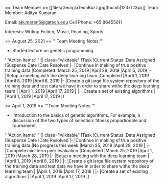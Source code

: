 == Team Member ==
[[files/GeorgiaTechBuzz.jpg|thumb|123x123px]]
Team Member: Aditya Kumaran

Email: akumaran6@gatech.edu
Cell Phone: +65 86455011

Interests: Writing Fiction, Music, Reading, Sports



== August 25, 2021 ==
'''Team Meeting Notes:'''
* Started lecture on genetic programming.

'''Action Items:'''
{| class="wikitable"
!Task
!Current Status
!Date Assigned
!Suspense Date
!Date Resolved
|-
|Continue in making of true positive training data
|Completed
|March 25, 2019
|April 29, 2019
|April 5, 2019
|-
|Setup a meeting with the deep learning team
|Completed
|April 1, 2019
|April 8, 2019
|April 6, 2019
|-
|Create a git large file system repository of the training data and test data we have in order to share withe the deep learning team
|
|April 1, 2019
|April 17, 2019
|
|-
|Create a set of existing algorithms
|
|April 1, 2019
|April 17, 2019
|}

== April 1, 2019 ==
'''Team Meeting Notes:'''
* Introduction to the basics of genetic algorithms. For example, a discussion of the two types of selection: fitness proportionate and tournament.

'''Action Items:'''
{| class="wikitable"
!Task
!Current Status
!Date Assigned
!Suspense Date
!Date Resolved
|-
|Continue in making of true positive training data
|No progress this week
|March 25, 2019
|April 29, 2019
|
|-
|Complete mid-term peer evaluation
|Completed 
|March 25, 2019
|April 1, 2019
|March 28, 2019
|-
|Setup a meeting with the deep learning team
|
|April 1, 2019
|April 8, 2019
|
|-
|Create a git large file system repository of the training data and test data we have in order to share withe the deep learning team
|
|April 1, 2019
|April 17, 2019
|
|-
|Create a set of existing algorithms
|
|April 1, 2019
|April 17, 2019
|}

